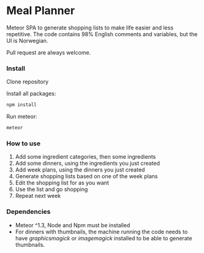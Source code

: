 Meal Planner
========
Meteor SPA to generate shopping lists to make life easier and less repetitive.
The code contains 98% English comments and variables, but the UI is Norwegian.  

Pull request are always welcome.

### Install
Clone repository  

Install all packages:
```bash
npm install
```
Run meteor:
```bash
meteor
```

### How to use
1. Add some ingredient categories, then some ingredients
2. Add some dinners, using the ingredients you just created
3. Add week plans, using the dinners you just created
4. Generate shopping lists based on one of the week plans
5. Edit the shopping list for as you want
7. Use the list and go shopping
6. Repeat next week

### Dependencies
- Meteor ^1.3, Node and Npm must be installed
- For dinners with thumbnails, the machine running the code needs to have _graphicsmagick_ or _imagemagick_ installed to be able to generate thumbnails.

